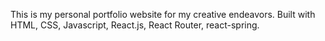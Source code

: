 This is my personal portfolio website for my creative endeavors. Built with HTML, CSS, Javascript, React.js, React Router, react-spring.
